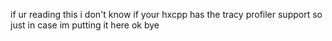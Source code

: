 if ur reading this i don't know if your hxcpp has the tracy profiler support so just in case im putting it here ok bye
